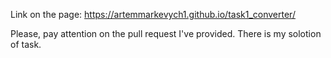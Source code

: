 Link on the page: 
https://artemmarkevych1.github.io/task1_converter/

Please, pay attention on the pull request I've provided.
There is my solotion of task.